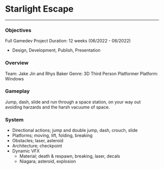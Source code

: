 # Starlight Escape
---
### Objectives
Full Gamedev Project
Duration: 12 weeks (06/2022 - 08/2022)
- Design, Development, Publish, Presentation

### Overview
Team: Jake Jin and Rhys Baker
Genre: 3D Third Person Platformer
Platform: Windows

### Gameplay
Jump, dash, slide and run through a space station, on your way out avoiding harzards and the harsh vacuume of space.

### System
- Directional actions; jump and double jump, dash, crouch, slide
- Platforms; moving, lift, folding, breaking
- Obstacles; laser, asteroid
- Architecture; checkpoint
- Dynamic VFX
  - Material; death & respawn, breaking, laser, decals
  - Niagara; asteroid, explosion
